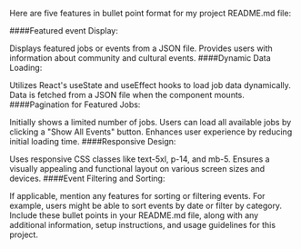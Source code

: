 Here are five features in bullet point format for my project README.md file:

####Featured event Display:

Displays featured jobs or events from a JSON file.
Provides users with information about community and cultural events.
####Dynamic Data Loading:

Utilizes React's useState and useEffect hooks to load job data dynamically.
Data is fetched from a JSON file when the component mounts.
####Pagination for Featured Jobs:

Initially shows a limited number of jobs.
Users can load all available jobs by clicking a "Show All Events" button.
Enhances user experience by reducing initial loading time.
####Responsive Design:

Uses responsive CSS classes like text-5xl, p-14, and mb-5.
Ensures a visually appealing and functional layout on various screen sizes and devices.
####Event Filtering and Sorting:

If applicable, mention any features for sorting or filtering events.
For example, users might be able to sort events by date or filter by category.
Include these bullet points in your README.md file, along with any additional information, setup instructions, and usage guidelines for this project.